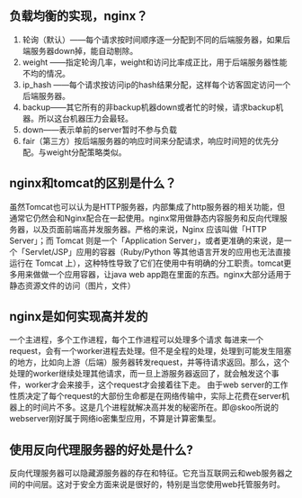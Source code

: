 ## 负载均衡的实现，nginx？

1. 轮询（默认）——每个请求按时间顺序逐一分配到不同的后端服务器，如果后端服务器down掉，能自动剔除。
2. weight ——指定轮询几率，weight和访问比率成正比，用于后端服务器性能不均的情况。
3. ip_hash ——每个请求按访问ip的hash结果分配，这样每个访客固定访问一个后端服务器。
4. backup——其它所有的非backup机器down或者忙的时候，请求backup机器。所以这台机器压力会最轻。
5. down——表示单前的server暂时不参与负载
6. fair（第三方）按后端服务器的响应时间来分配请求，响应时间短的优先分配。与weight分配策略类似。

## nginx和tomcat的区别是什么？

​		虽然Tomcat也可以认为是HTTP服务器，内部集成了http服务器的相关功能，但通常它仍然会和Nginx配合在一起使用。nginx常用做静态内容服务和反向代理服务器，以及页面前端高并发服务器。严格的来说，Nginx 应该叫做「HTTP Server」；而 Tomcat 则是一个「Application Server」，或者更准确的来说，是一个「Servlet/JSP」应用的容器（Ruby/Python 等其他语言开发的应用也无法直接运行在 Tomcat 上），这种特性导致了它们在使用中有明确的分工职责。tomcat更多用来做做一个应用容器，让java web app跑在里面的东西。nginx大部分适用于静态资源文件的访问（图片，文件）

## nginx是如何实现高并发的

一个主进程，多个工作进程，每个工作进程可以处理多个请求
每进来一个request，会有一个worker进程去处理。但不是全程的处理，处理到可能发生阻塞的地方，比如向上游（后端）服务器转发request，并等待请求返回。那么，这个处理的worker继续处理其他请求，而一旦上游服务器返回了，就会触发这个事件，worker才会来接手，这个request才会接着往下走。
由于web server的工作性质决定了每个request的大部份生命都是在网络传输中，实际上花费在server机器上的时间片不多。这是几个进程就解决高并发的秘密所在。即@skoo所说的webserver刚好属于网络io密集型应用，不算是计算密集型。

## 使用反向代理服务器的好处是什么?

反向代理服务器可以隐藏源服务器的存在和特征。它充当互联网云和web服务器之间的中间层。这对于安全方面来说是很好的，特别是当您使用web托管服务时。



